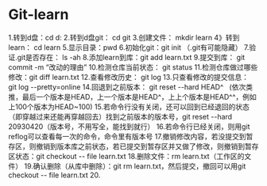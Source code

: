 # Git-learn
1.转到d盘：cd d:
2.转到d盘git： cd git
3.创建文件： mkdir learn
4》转到learn： cd learn
5.显示目录：pwd
6.初始化git：git init           （.git有可能隐藏）
7.验证.git是否存在： ls -ah
8.添加learn到库：git add learn.txt
9.提交到库： git commit -m “改动的理由”
10.检测仓库当前状态： git status
11.检测仓库做过哪些修改：git diff learn.txt
12.查看修改历史： git log
13.只查看修改的提交信息： git log --pretty=online
14.回退到之前版本： git reset --hard HEAD^   (依次类推，最后一个版本是HEAD，上一个版本是HEAD^，上上个版本是HEAD^^，例如上100个版本为HEAD~100)
15.若命令行没有关闭，还可以回到已经退回的状态（即穿越过来还能再穿越回去）找到之前版本的版本号，git reset --hard 20930420（版本号，不用写全，能找到就行）
16.若命令行已经关闭，则用git reflog可以查看每一次的命令，命令里有版本号
17.撤销修改内容，若没提交到暂存区，则撤销到版本库之前状态，若已提交到暂存区并又做了修改，则撤销到暂存区状态：git checkout -- file learn.txt
18.删除文件：rm learn.txt（工作区的文件）
19.确认删除（从库中删除）：git rm learn.txt，然后提交，撤回可以用git checkout -- file learn.txt
20.

